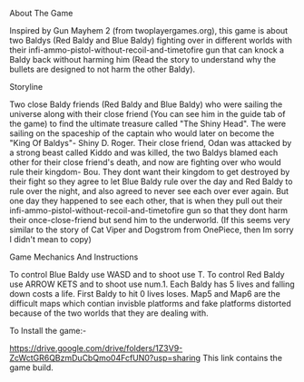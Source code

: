 About The Game

Inspired by Gun Mayhem 2 (from twoplayergames.org), this game is about two Baldys (Red Baldy and Blue Baldy) fighting over in different worlds with their infi-ammo-pistol-without-recoil-and-timetofire gun that can knock a Baldy back without harming him (Read the story to understand why the bullets are designed to not harm the other Baldy).

Storyline

Two close Baldy friends (Red Baldy and Blue Baldy) who were sailing the universe along with their close friend (You can see him in the guide tab of the game) to find the ultimate treasure called "The Shiny Head". The were sailing on the spaceship of the captain who would later on become the "King Of Baldys"- Shiny D. Roger. Their close friend, Odan was attacked by a strong beast called Kiddo and was killed, the two Baldys blamed each other for their close friend's death, and now are fighting over who would rule their kingdom- Bou. They dont want their kingdom to get destroyed by their fight so they agree to let Blue Baldy rule over the day and Red Baldy to rule over the night, and also agreed to never see each over ever again. But one day they happened to see each other, that is when they pull out their infi-ammo-pistol-without-recoil-and-timetofire gun so that they dont harm their once-close-friend but send him to the underworld. (If this seems very similar to the story of Cat Viper and Dogstrom from OnePiece, then Im sorry I didn't mean to copy)

Game Mechanics And Instructions

To control Blue Baldy use WASD and to shoot use T.
To control Red Baldy use ARROW KETS and to shoot use num.1.
Each Baldy has 5 lives and falling down costs a life.
First Baldy to hit 0 lives loses.
Map5 and Map6 are the difficult maps which contian invisble platforms and fake platforms distorted because of the two worlds that they are dealing with.

To Install the game:-


https://drive.google.com/drive/folders/1Z3V9-ZcWctGR6QBzmDuCbQmo04FcfUN0?usp=sharing
This link contains the game build.
